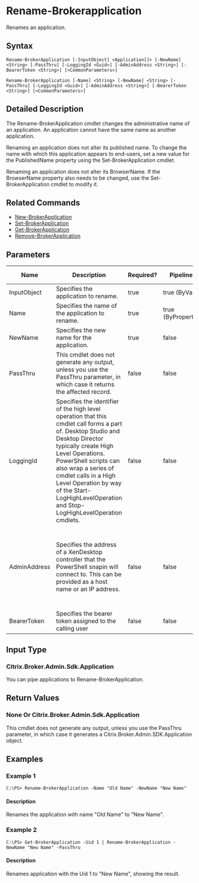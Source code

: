 ﻿
# Rename-Brokerapplication
Renames an application.
## Syntax
```
Rename-BrokerApplication [-InputObject] <Application[]> [-NewName] <String> [-PassThru] [-LoggingId <Guid>] [-AdminAddress <String>] [-BearerToken <String>] [<CommonParameters>]

Rename-BrokerApplication [-Name] <String> [-NewName] <String> [-PassThru] [-LoggingId <Guid>] [-AdminAddress <String>] [-BearerToken <String>] [<CommonParameters>]
```
## Detailed Description
The Rename-BrokerApplication cmdlet changes the administrative name of an application. An application cannot have the same name as another application.

Renaming an application does not alter its published name. To change the name with which this application appears to end-users, set a new value for the PublishedName property using the Set-BrokerApplication cmdlet.

Renaming an application does not alter its BrowserName. If the BrowserName property also needs to be changed, use the Set-BrokerApplication cmdlet to modify it.


## Related Commands

* [New-BrokerApplication](../New-BrokerApplication/)
* [Set-BrokerApplication](../Set-BrokerApplication/)
* [Get-BrokerApplication](../Get-BrokerApplication/)
* [Remove-BrokerApplication](../Remove-BrokerApplication/)
## Parameters
| Name   | Description | Required? | Pipeline Input | Default Value |
| --- | --- | --- | --- | --- |
| InputObject | Specifies the application to rename. | true | true (ByValue) | null |
| Name | Specifies the name of the application to rename. | true | true (ByPropertyName) | null |
| NewName | Specifies the new name for the application. | true | false |  |
| PassThru | This cmdlet does not generate any output, unless you use the PassThru parameter, in which case it returns the affected record. | false | false | False |
| LoggingId | Specifies the identifier of the high level operation that this cmdlet call forms a part of. Desktop Studio and Desktop Director typically create High Level Operations. PowerShell scripts can also wrap a series of cmdlet calls in a High Level Operation by way of the Start-LogHighLevelOperation and Stop-LogHighLevelOperation cmdlets. | false | false |  |
| AdminAddress | Specifies the address of a XenDesktop controller that the PowerShell snapin will connect to. This can be provided as a host name or an IP address. | false | false | Localhost. Once a value is provided by any cmdlet, this value will become the default. |
| BearerToken | Specifies the bearer token assigned to the calling user | false | false |  |

## Input Type

### Citrix.Broker.Admin.Sdk.Application
You can pipe applications to Rename-BrokerApplication.
## Return Values

### None Or Citrix.Broker.Admin.Sdk.Application
This cmdlet does not generate any output, unless you use the PassThru parameter, in which case it generates a Citrix.Broker.Admin.SDK.Application object.
## Examples

### Example 1
```
C:\PS> Rename-BrokerApplication -Name "Old Name" -NewName "New Name"
```
#### Description
Renames the application with name "Old Name" to "New Name".
### Example 2
```
C:\PS> Get-BrokerApplication -Uid 1 | Rename-BrokerApplication -NewName "New Name" -PassThru
```
#### Description
Renames application with the Uid 1 to "New Name", showing the result.
